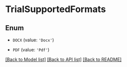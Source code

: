 # TrialSupportedFormats


## Enum

* `DOCX` (value: `'Docx'`)

* `PDF` (value: `'Pdf'`)

[[Back to Model list]](../README.md#documentation-for-models) [[Back to API list]](../README.md#documentation-for-api-endpoints) [[Back to README]](../README.md)


